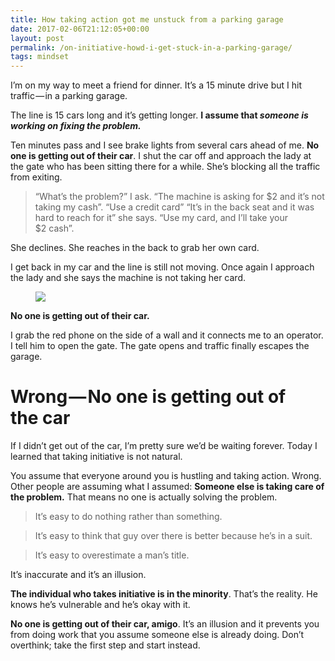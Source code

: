 ```yaml
---
title: How taking action got me unstuck from a parking garage
date: 2017-02-06T21:12:05+00:00
layout: post
permalink: /on-initiative-howd-i-get-stuck-in-a-parking-garage/
tags: mindset
---
```


I’m on my way to meet a friend for dinner. It’s a 15 minute drive but I hit traffic — in a parking garage.

The line is 15 cars long and it’s getting longer. **I assume that _someone is working on fixing the problem._**

Ten minutes pass and I see brake lights from several cars ahead of me. **No one is getting out of their car**. I shut the car off and approach the lady at the gate who has been sitting there for a while. She’s blocking all the traffic from exiting.

>   “What’s the problem?” I ask.
    “The machine is asking for $2 and it’s not taking my cash”.
    “Use a credit card”
    “It’s in the back seat and it was hard to reach for it” she says.
    “Use my card, and I’ll take your $2 cash”.

She declines. She reaches in the back to grab her own card.

I get back in my car and the line is still not moving. Once again I approach the lady and she says the machine is not taking her card.<figure>

![](http://nikitakazakov.com/wp-content/uploads/2018/08/c52f2-14rncancdfc_ptrm_qpq4yg.jpeg) </figure> 

**No one is getting out of their car.**

I grab the red phone on the side of a wall and it connects me to an operator. I tell him to open the gate. The gate opens and traffic finally escapes the garage.

# Wrong — No one is getting out of the car

If I didn’t get out of the car, I’m pretty sure we’d be waiting forever. Today I learned that taking initiative is not natural.

You assume that everyone around you is hustling and taking action. Wrong. Other people are assuming what I assumed: **Someone else is taking care of the problem.** That means no one is actually solving the problem.

> It’s easy to do nothing rather than something.

> It’s easy to think that guy over there is better because he’s in a suit.

> It’s easy to overestimate a man’s title.

It’s inaccurate and it’s an illusion.

**The individual who takes initiative is in the minority**. That’s the reality. He knows he’s vulnerable and he’s okay with it.

**No one is getting out of their car, amigo**. It’s an illusion and it prevents you from doing work that you assume someone else is already doing. Don’t overthink; take the first step and start instead.